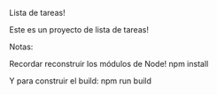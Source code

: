 Lista de tareas!

Este es un proyecto de lista de tareas!

Notas: 

Recordar reconstruir los módulos de Node!
npm install

Y para construir el build:
npm run build
